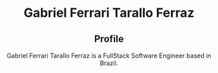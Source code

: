 <div align="center">
	<h1>Gabriel Ferrari Tarallo Ferraz</h1>
</div>

<div align="center">
	<h2>Profile</h2>
	<p>Gabriel Ferrari Tarallo Ferraz is a FullStack Software Engineer based in Brazil.</P>
</div>
